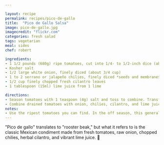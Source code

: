 ```yaml
---

layout: recipe
permalink: recipes/pico-de-gallo
title:  "Pico de Gallo Salsa"
image: pico-de-gallo.jpg
imagecredit: "flickr.com"
categories: fresh salad
tags: vegetarian
meal: sides
chef: robert

ingredients:
- 1 1/2 pounds (680g) ripe tomatoes, cut into 1/4- to 1/2-inch dice (about 3 cups) *see note*
- Kosher salt
- 1/2 large white onion, finely diced (about 3/4 cup)
- 1 to 2 serrano or jalapeño chilies, finely diced *seeds and membranes removed for a milder salsa*
- 1/2 cup finely chopped fresh cilantro leaves
- 1 tablespoon (15ml) lime juice from 1 lime

directions:
- Season tomatoes with 1 teaspoon (4g) salt and toss to combine. Transfer to a fine-mesh strainer or colander set in a bowl and allow to drain for 20 to 30 minutes. Discard liquid.
- Combine drained tomatoes with onion, chilies, cilantro, and lime juice. Toss to combine and season to taste with salt. Pico de gallo can be stored for up to 3 days in a sealed container in the refrigerator.
notes: 
- Use the ripest tomatoes you can find. In the off season, this generally means smaller plum, Roma, or cherry tomatoes.
---
```


"Pico de gallo" translates to "rooster beak," but what it refers to is the classic Mexican condiment made from fresh tomatoes, raw onion, chopped chilies, herbal cilantro, and vibrant lime juice. 🔪